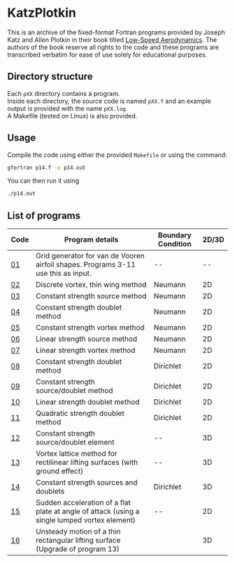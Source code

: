 # KatzPlotkin
This is an archive of the fixed-format Fortran programs provided by Joseph Katz and Allen Plotkin in their book titled [Low-Speed Aerodynamics](https://doi.org/10.1017/CBO9780511810329).  The authors of the book reserve all rights to the code and these programs are transcribed verbatim for ease of use solely for educational purposes.

## Directory structure
Each `pXX` directory contains a program.  
Inside each directory, the source code is named `pXX.f` and an example output is provided with the name `pXX.log`.  
A Makefile (tested on Linux) is also provided.

## Usage
Compile the code using either the provided `Makefile` or using the command:
```Bash
gfortran p14.f -o p14.out
```
You can then run it using 
```Bash
./p14.out
```

## List of programs

| Code | Program details                                                                   | Boundary Condition | 2D/3D |
| ---- | ----------------------------------------------------------------------------------| ------------------ | ----- |
| [01](https://github.com/cibinjoseph/KatzPlotkin/tree/main/p01)   | Grid generator for van de Vooren airfoil shapes. Programs 3-11 use this as input. | --                 |   --  |
| [02](https://github.com/cibinjoseph/KatzPlotkin/tree/main/p02)   | Discrete vortex, thin wing method                                                 | Neumann            |   2D  |
| [03](https://github.com/cibinjoseph/KatzPlotkin/tree/main/p03)   | Constant strength source method                                                   | Neumann            |   2D  |
| [04](https://github.com/cibinjoseph/KatzPlotkin/tree/main/p04)   | Constant strength doublet method                                                  | Neumann            |   2D  |
| [05](https://github.com/cibinjoseph/KatzPlotkin/tree/main/p05)   | Constant strength vortex method                                                   | Neumann            |   2D  |
| [06](https://github.com/cibinjoseph/KatzPlotkin/tree/main/p06)   | Linear strength source method                                                     | Neumann            |   2D  |
| [07](https://github.com/cibinjoseph/KatzPlotkin/tree/main/p07)   | Linear strength vortex method                                                     | Neumann            |   2D  |
| [08](https://github.com/cibinjoseph/KatzPlotkin/tree/main/p08)   | Constant strength doublet method                                                  | Dirichlet          |   2D  |
| [09](https://github.com/cibinjoseph/KatzPlotkin/tree/main/p09)   | Constant strength source/doublet method                                           | Dirichlet          |   2D  |
| [10](https://github.com/cibinjoseph/KatzPlotkin/tree/main/p10)   | Linear strength doublet method                                                    | Dirichlet          |   2D  |
| [11](https://github.com/cibinjoseph/KatzPlotkin/tree/main/p11)   | Quadratic strength doublet method                                                 | Dirichlet          |   2D  |
| [12](https://github.com/cibinjoseph/KatzPlotkin/tree/main/p12)   | Constant strength source/doublet element                                          | --                 |   3D  |
| [13](https://github.com/cibinjoseph/KatzPlotkin/tree/main/p13)   | Vortex lattice method for rectilinear lifting surfaces (with ground effect)       | --                 |   3D  |
| [14](https://github.com/cibinjoseph/KatzPlotkin/tree/main/p14)   | Constant strength sources and doublets                                            | Dirichlet          |   3D  |
| [15](https://github.com/cibinjoseph/KatzPlotkin/tree/main/p15)   | Sudden acceleration of a flat plate at angle of attack (using a single lumped vortex element) | --     |   2D  |
| [16](https://github.com/cibinjoseph/KatzPlotkin/tree/main/p16)   | Unsteady motion of a thin rectangular lifting surface (Upgrade of program 13)     |                    |   3D  |
